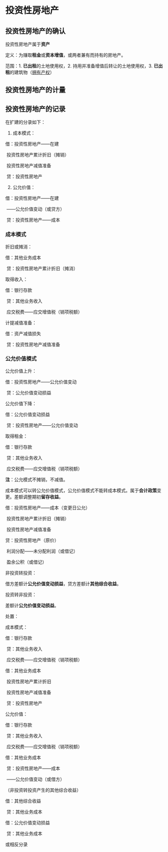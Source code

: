 # 投资性房地产

## 投资性房地产的确认

投资性房地产属于**资产**

定义：为赚取**租金**或**资本增值**，或两者兼有而持有的房地产。

范围：1. **已出租**的土地使用权，2. 持用并准备增值后转让的土地使用权，3. **已出租**的建筑物（<u>拥有产权</u>）



## 投资性房地产的计量



## 投资性房地产的记录

在扩建的分录如下：

1. 成本模式：

借：投资性房地产——在建

​	投资性房地产累计折旧（摊销）

​	投资性房地产减值准备

​	贷：投资性房地产

2. 公允价值：

借：投资性房地产——在建

​				——公允价值变动（或贷方）

​	贷：投资性房地产——成本



### 成本模式

折旧或摊消：

借：其他业务成本

​	贷：投资性房地产累计折旧（摊消）

取得收入：

借：银行存款

​	贷：其他业务收入

​		应交税费——应交增值税（销项税额）

计提减值准备：

借：资产减值损失

​	贷：投资性房地产减值准备



### 公允价值模式

公允价值上升：

借：投资性房地产——公允价值变动

​	贷：公允价值变动损益

公允价值下降：

借：公允价值变动损益

​	贷：投资性房地产——公允价值变动

取得租金：

借：银行存款

​	贷：其他业务收入

​		应交税费——应交增值税（销项税额）

**注**：公允模式不摊销，不减值。

成本模式可以转公允价值模式，公允价值模式不能转成本模式。属于**会计政策**变更。差额调整期初**留存收益**。

借：投资性房地产——成本（变更日公允）

​	投资性房地产累计折旧（摊销）

​	投资性房地产减值准备

贷：投资性房地产（原价）

​	利润分配——未分配利润（或借记）

​	盈余公积（或借记）



非投资转投资：

借方差额计**公允价值变动损益**，贷方差额计**其他综合收益**。

投资转非投资：

差额计**公允价值变动损益**。



处置：

成本模式：

借：银行存款

​	贷：其他业务收入

​		应交税费——应交增值税（销项税额）

借：其他业务成本

​	投资性房地产累计折旧

​	投资性房地产减值准备

​	贷：投资性房地产

公允价值：

借：银行存款

​	贷：其他业务收入

​		应交税费——应交增值税（销项税额）

借：其他业务成本

​	贷：投资性房地产——成本

​					——公允价值变动（或借方）

（非投资转投资产生的其他综合收益）

借：其他综合收益

​	贷：其他业务成本



借：公允价值变动损益

​	贷：其他业务成本

或相反分录

